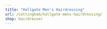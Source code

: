 ```yaml
---
title: "Hallgate Men's Hairdressing"
url: /cottingham/hallgate-mens-hairdressing/
shop: hairdresser
---
```


